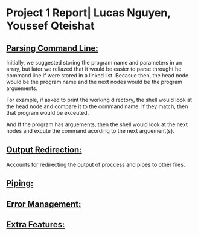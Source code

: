 # <b>Project 1 Report| Lucas Nguyen, Youssef Qteishat</b>

## <u>Parsing Command Line:</u>

Initially, we suggested storing the program name and parameters in an array, but later we reliazed that it would be easier to parse throught he command line if were stored in a linked list. Becasue then, the head node would be the program name and the next nodes would be the program arguements.

For example, if asked to print the working directory, the shell would look at the head node and compare it to the command name. If they match, then that program would be exceuted.

And If the program has arguements, then the shell would look at the next nodes and excute the command acording to the next arguement(s).

## <u>Output Redirection:</u>

Accounts for redirecting the output of proccess and pipes to other files.

## <u>Piping:</u>

## <u>Error Management:</u>

## <u>Extra Features:</u>

